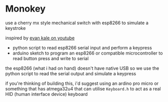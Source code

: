 # Monokey

use a cherry mx style mechanical switch with esp8266 to simulate a keystroke

inspired by [evan kale on youtube](https://www.youtube.com/watch?v=frV9unHnqgg)

- python script to read esp8266 serial input and perform a keypress
- arduino sketch to program an esp8266 or compatible microcontroller to read button press and write to serial

the esp8266 (what i had on hand) doesn't have native USB so we use the python script to read the serial output and simulate a keypress

if you're thinking of building this, i'd suggest using an ardino pro micro or something that has atmega32u4 that can utilise `Keyboard.h` to act as a real HID (human interface device) keyboard